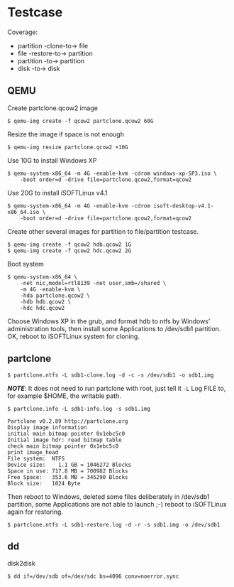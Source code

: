# Testcase

Coverage:
* partition -clone-to-> file
* file -restore-to-> partition
* partition -to-> partition
* disk -to-> disk

## QEMU

Create partclone.qcow2 image
```
$ qemu-img create -f qcow2 partclone.qcow2 60G
```

Resize the image if space is not enough
```
$ qemu-img resize partclone.qcow2 +10G
```

Use 10G to install Windows XP
```
$ qemu-system-x86_64 -m 4G -enable-kvm -cdrom windows-xp-SP3.iso \
    -boot order=d -drive file=partclone.qcow2,format=qcow2
```

Use 20G to install iSOFTLinux v4.1
```
$ qemu-system-x86_64 -m 4G -enable-kvm -cdrom isoft-desktop-v4.1-x86_64.iso \
    -boot order=d -drive file=partclone.qcow2,format=qcow2
```

Create other several images for partition to file/partition testcase.
```
$ qemu-img create -f qcow2 hdb.qcow2 1G
$ qemu-img create -f qcow2 hdc.qcow2 2G
```

Boot system
```
$ qemu-system-x86_64 \
    -net nic,model=rtl8139 -net user,smb=/shared \
    -m 4G -enable-kvm \
    -hda partclone.qcow2 \
    -hdb hdb.qcow2 \
    -hdc hdc.qcow2
```

Choose Windows XP in the grub, and format hdb to ntfs by Windows' administration 
tools, then install some Applications to /dev/sdb1 partition. OK, reboot to 
iSOFTLinux system for cloning.

## partclone

```
$ partclone.ntfs -L sdb1-clone.log -d -c -s /dev/sdb1 -o sdb1.img
```

***NOTE***: It does not need to run partclone with root, just tell it ```-L``` 
Log FILE to, for example $HOME, the writable path.

```
$ partclone.info -L sdb1-info.log -s sdb1.img

Partclone v0.2.89 http://partclone.org
Display image information
initial main bitmap pointer 0x1ebc5c0
Initial image hdr: read bitmap table
check main bitmap pointer 0x1ebc5c0
print image_head
File system:  NTFS
Device size:    1.1 GB = 1046272 Blocks
Space in use: 717.8 MB = 700982 Blocks
Free Space:   353.6 MB = 345290 Blocks
Block size:   1024 Byte
```

Then reboot to Windows, deleted some files deliberately in /dev/sdb1 partition, 
some Applications are not able to launch ;-) reboot to iSOFTLinux again for 
restoring.

```
$ partclone.ntfs -L sdb1-restore.log -d -r -s sdb1.img -o /dev/sdb1
```

## dd

disk2disk

```
$ dd if=/dev/sdb of=/dev/sdc bs=4096 conv=noerror,sync
```

